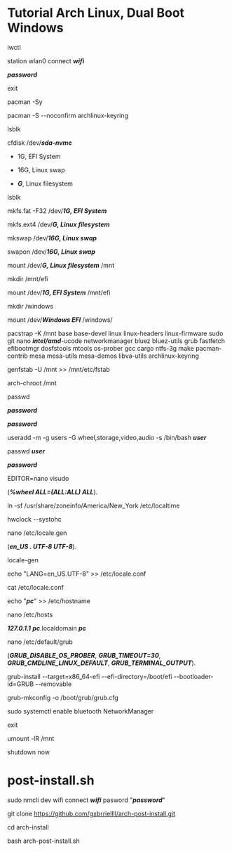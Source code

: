 # Tutorial Arch Linux, Dual Boot Windows

iwctl

station wlan0 connect ***wifi***

***password***

exit

pacman -Sy

pacman -S --noconfirm archlinux-keyring

lsblk

cfdisk /dev/***sda-nvme***

* 1G, EFI System

* 16G, Linux swap

* ***G***, Linux filesystem

lsblk

mkfs.fat -F32 /dev/***1G, EFI System***

mkfs.ext4 /dev/***G, Linux filesystem***

mkswap /dev/***16G, Linux swap***

swapon /dev/***16G, Linux swap***

mount /dev/***G, Linux filesystem*** /mnt

mkdir /mnt/efi

mount /dev/***1G, EFI System*** /mnt/efi

mkdir /windows

mount /dev/***Windows EFI*** /windows/

pacstrap -K /mnt base base-devel linux linux-headers linux-firmware sudo git nano ***intel/amd***-ucode networkmanager bluez bluez-utils grub fastfetch efibootmgr dosfstools mtools os-prober gcc cargo ntfs-3g make pacman-contrib mesa mesa-utils mesa-demos libva-utils archlinux-keyring

genfstab -U /mnt >> /mnt/etc/fstab

arch-chroot /mnt

passwd

***password***

***password***

useradd -m -g users -G wheel,storage,video,audio -s /bin/bash ***user***

passwd ***user***

***password***

EDITOR=nano visudo

(***%wheel ALL=(ALL:ALL) ALL***).

ln -sf /usr/share/zoneinfo/America/New_York /etc/localtime

hwclock --systohc

nano /etc/locale.gen 

(***en_US . UTF-8 UTF-8***).

locale-gen

echo "LANG=en_US.UTF-8" >> /etc/locale.conf

cat /etc/locale.conf

echo "***pc***" >> /etc/hostname

nano /etc/hosts

***127.0.1.1***        ***pc***.localdomain        ***pc***

nano /etc/default/grub

(***GRUB_DISABLE_OS_PROBER***, ***GRUB_TIMEOUT=30***, ***GRUB_CMDLINE_LINUX_DEFAULT***, ***GRUB_TERMINAL_OUTPUT***).

grub-install --target=x86_64-efi --efi-directory=/boot/efi --bootloader-id=GRUB --removable

grub-mkconfig -o /boot/grub/grub.cfg

sudo systemctl enable bluetooth NetworkManager

exit

umount -lR /mnt

shutdown now

# post-install.sh

sudo nmcli dev wifi connect ***wifi*** pasword "***password***"

git clone https://github.com/gxbrriellll/arch-post-install.git

cd arch-install

bash arch-post-install.sh
